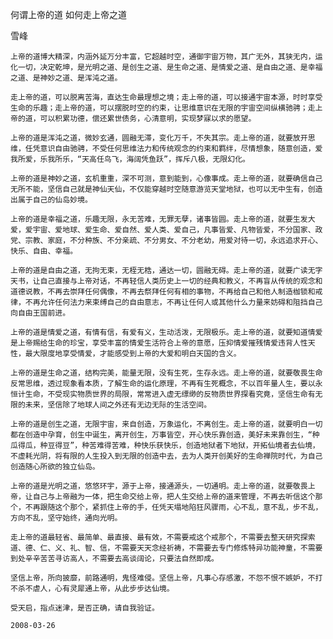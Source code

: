 何谓上帝的道 如何走上帝之道

雪峰


    上帝的道博大精深，内涵外延万分丰富，它超越时空，通御宇宙万物，其广无外，其狭无内，运化一切，决定乾坤，是光明之道、是创生之道、是生命之道、是情爱之道、是自由之道、是幸福之道、是神妙之道、是浑沌之道。

    走上帝的道，可以脱离苦海，直达生命最理想之境；走上帝的道，可以接通宇宙本源，时时享受生命的乐趣；走上帝的道，可以摆脱时空的约束，让思维意识在无限的宇宙空间纵横驰骋；走上帝的道，可以积累功德，偿还累世债务，心清意明，实现梦寐以求的愿望。

    上帝的道是浑沌之道，微妙玄通，圆融无滞，变化万千，不失其宗。走上帝的道，就要放开思维，任凭意识自由驰骋，不受任何思维法力和传统观念的约束和羁绊，尽情想象，随意创造，爱我所爱，乐我所乐，“天高任鸟飞，海阔凭鱼跃”，挥斥八极，无限幻化。

    上帝的道是神妙之道，玄机重重，深不可测，意到能到，心像事成。走上帝的道，就要确信自己无所不能，坚信自己就是神仙天仙，不仅能穿越时空随意游览天堂地狱，也可以无中生有，创造出属于自己的仙岛妙境。

    上帝的道是幸福之道，乐趣无限，永无苦难，无罪无孽，诸事皆圆。走上帝的道，就要生发大爱，爱宇宙、爱地球、爱生命、爱自然、爱人类、爱自己，凡事皆爱、凡物皆爱，不分国家、政党、宗教、家庭，不分种族、不分亲疏、不分男女、不分老幼，用爱对待一切，永远追求开心、快乐、自由、幸福。

    上帝的道是自由之道，无拘无束，无桎无梏，通达一切，圆融无碍。走上帝的道，就要广读无字天书，让自己直接与上帝对话，不再轻信人类历史上一切的经典和教义，不再盲从传统的观念和道德说教，不再去崇拜任何偶像，不再去祭拜任何有相的事物，不再给自己和他人制造枷锁和戒律，不再允许任何法力来束缚自己的自由意志，不再让任何人或其他什么力量来妨碍和阻挡自己向自由王国前进。

    上帝的道是情爱之道，有情有信，有爱有义，生动活泼，无限极乐。走上帝的道，就要知道情爱是上帝赐给生命的珍宝，享受丰富的情爱生活符合上帝的意愿，压抑情爱摧残情爱违背人性天性，最大限度地享受情爱，才能感受到上帝的大爱和明白天国的含义。

    上帝的道是生命之道，结构完美，能量无限，没有生死，生存永远。走上帝的道，就要敬畏生命反常思维，透过现象看本质，了解生命的运化原理，不再有生死概念，不以百年量人生，要以永恒计生命，不受现实物质世界的局限，常常进入虚无缥缈的反物质世界探看究竟，坚信生命有无限的未来，坚信除了地球人间之外还有无边无际的生活空间。

    上帝的道是创生之道，无限宇宙，来自创造，万象运化，不离创生。走上帝的道，就要明白一切都在创造中孕育，创生中诞生，离开创生，万事皆空，开心快乐靠创造，美好未来靠创生，“种瓜得瓜，种豆得豆”，种苦难得苦难，种快乐获快乐，创造地狱者下地狱，开拓仙境者去仙境，不虚耗光阴，将有限的人生投入到无限的创造中去，去为人类开创美好的生命禅院时代，为自己创造随心所欲的独立仙岛。

    上帝的道是光明之道，悠悠环宇，源于上帝，接通源头，一切通明。走上帝的道，就要敬畏上帝，让自己与上帝融为一体，把生命交给上帝，把人生交给上帝的道来管理，不再去听信这个那个，不再跟随这个那个，紧抓住上帝的手，任凭天塌地陷狂风骤雨，心不乱，意不乱，步不乱，方向不乱，坚守始终，通向光明。

    走上帝的道最轻省、最简单、最直接、最有效，不需要戒这个戒那个，不需要去整天研究探索道、德、仁、义、礼、智、信，不需要天天念经祈祷，不需要去专门修炼特异功能神童，不需要到处辛辛苦苦寻访高人，不需要去高谈阔论，只要法自然即成。

    坚信上帝，所向披靡，前路通明，鬼怪难侵。坚信上帝，凡事心存感激，不怨不恨不嫉妒，不打不杀不虐人，心有灵犀通上帝，从此步步达仙境。

    受天启，指点迷津，是否正确，请自我验证。

    2008-03-26



